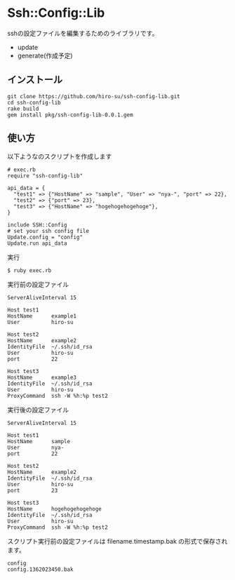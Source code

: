 # Ssh::Config::Lib

sshの設定ファイルを編集するためのライブラリです。
- update
- generate(作成予定)

## インストール

    git clone https://github.com/hiro-su/ssh-config-lib.git
    cd ssh-config-lib
    rake build
    gem install pkg/ssh-config-lib-0.0.1.gem


## 使い方 
以下ようなのスクリプトを作成します

    # exec.rb
    require "ssh-config-lib"
    
    api_data = {
      "test1" => {"HostName" => "sample", "User" => "nya-", "port" => 22},
      "test2" => {"port" => 23},
      "test3" => {"HostName" => "hogehogehogehoge"},
    }
    
    include SSH::Config
    # set your ssh config file
    Update.config = "config"
    Update.run api_data

実行

    $ ruby exec.rb
    
    
実行前の設定ファイル

    ServerAliveInterval 15
    
    Host test1
    HostName      example1
    User          hiro-su
    
    Host test2
    HostName      example2
    IdentityFile  ~/.ssh/id_rsa
    User          hiro-su
    port          22
    
    Host test3
    HostName      example3
    IdentityFile  ~/.ssh/id_rsa
    User          hiro-su
    ProxyCommand  ssh -W %h:%p test2

実行後の設定ファイル

    ServerAliveInterval 15
    
    Host test1
    HostName      sample
    User          nya-
    port          22
    
    Host test2
    HostName      example2
    IdentityFile  ~/.ssh/id_rsa
    User          hiro-su
    port          23
    
    Host test3
    HostName      hogehogehogehoge
    IdentityFile  ~/.ssh/id_rsa
    User          hiro-su
    ProxyCommand  ssh -W %h:%p test2 
    
スクリプト実行前の設定ファイルは filename.timestamp.bak の形式で保存されます。 

    config
    config.1362023450.bak
